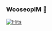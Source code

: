 ### WooseopIM 👋
[![Hits](https://hits.seeyoufarm.com/api/count/incr/badge.svg?url=https%3A%2F%2Fgithub.com%2FWooseopIM&count_bg=%2379C83D&title_bg=%23555555&icon=go.svg&icon_color=%2339C4BC&title=Hello+World+%21&edge_flat=false)](https://hits.seeyoufarm.com)

<!--
**WooseopIM/WooseopIM** is a ✨ _special_ ✨ repository because its `README.md` (this file) appears on your GitHub profile.

Here are some ideas to get you started:

- 🔭 I’m currently working on ...
- 🌱 I’m currently learning ...
- 👯 I’m looking to collaborate on ...
- 🤔 I’m looking for help with ...
- 💬 Ask me about ...
- 📫 How to reach me: ...
- 😄 Pronouns: ...
- ⚡ Fun fact: ...
-->
